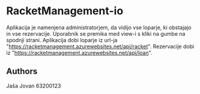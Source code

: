# RacketManagement-io
Aplikacija je namenjena administratorjem, da vidijo vse loparje, ki obstajajo in vse rezervacije. Uporabnik se premika med view-i s kliki na gumbe na spodnji strani.
Aplikacija dobi loparje iz url-ja "https://racketmanagement.azurewebsites.net/api/racket".
Rezervacije dobi iz "https://racketmanagement.azurewebsites.net/api/loan".

## Authors
Jaša Jovan 63200123